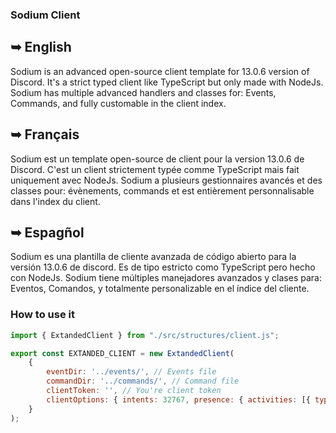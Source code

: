 ### Sodium Client

## ➥ English
Sodium is an advanced open-source client template for 13.0.6 version of Discord. It's a strict typed client like TypeScript but only made with NodeJs. Sodium has multiple advanced handlers and classes for: Events, Commands, and fully customable in the client index.

## ➥ Français
Sodium est un template open-source de client pour la version 13.0.6 de Discord. C'est un client strictement typée comme TypeScript mais fait uniquement avec NodeJs. Sodium a plusieurs gestionnaires avancés et des classes pour: évènements, commands et est entièrement personnalisable dans l'index du client.

## ➥ Espagñol

Sodium es una plantilla de cliente avanzada de código abierto para la versión 13.0.6 de discord. Es de tipo estricto como TypeScript pero hecho con NodeJs. Sodium tiene múltiples manejadores avanzados y clases para: Eventos, Comandos, y totalmente personalizable en el índice del cliente.

### How to use it
```js
import { ExtandedClient } from "./src/structures/client.js";

export const EXTANDED_CLIENT = new ExtandedClient(
    {
        eventDir: '../events/', // Events file
        commandDir: '../commands/', // Command file
        clientToken: '', // You're client token
        clientOptions: { intents: 32767, presence: { activities: [{ type: 'COMPETING', name: 'Sodium Developpement' }] } } // Options you want (32767 intents to get all intents)
    }
);
```
